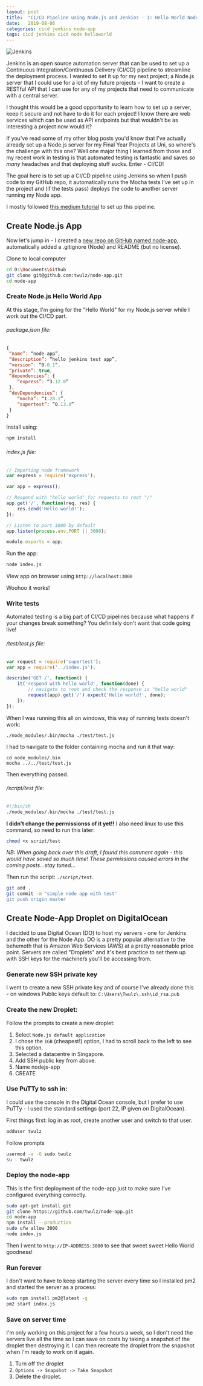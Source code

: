 ```yaml
---
layout: post
title:  "CI/CD Pipeline using Node.js and Jenkins - 1: Hello World Node App"
date:   2019-08-06
categories: cicd jenkins node-app
tags: cicd jenkins cicd node helloworld
---
```


![Jenkins](/images/NodeApp/jenkins_logo.PNG)

Jenkins is an open source automation server that can be used to set up a Continuous Integration/Continuous Delivery (CI/CD) pipeline to streamline the deployment process. I wanted to set it up for my next project; a Node.js server that I could use for a lot of my future projects - I want to create a RESTful API that I can use for any of my projects that need to communicate with a central server. 

<!--more-->

I thought this would be a good opportunity to learn how to set up a server, keep it secure and not have to do it for each project! I know there are web services which can be used as API endpoints but that wouldn't be as interesting a project now would it?

If you've read some of my other blog posts you'd know that I've actually already set up a Node.js server for my Final Year Projects at Uni, so where's the challenge with this one? Well one major thing I learned from those and my recent work in testing is that automated testing is fantastic and saves _so many_ headaches and that deploying stuff sucks. Enter - CI/CD!

The goal here is to set up a CI/CD pipeline using Jenkins so when I push code to my GitHub repo, it automatically runs the Mocha tests I've set up in the project and (if the tests pass) deploys the code to another server running my Node app.

I mostly followed [this medium tutorial][medium-tutorial] to set up this pipeline.

## Create Node.js App

Now let's jump in - I created a [new repo on GitHub named node-app][github-node-app], automatically added a .gitignore (Node) and README (but no license).

Clone to local computer
```sh
cd D:\Documents\Github
git clone git@github.com:twulz/node-app.git
cd node-app
```

### Create Node.js Hello World App

At this stage, I'm going for the "Hello World" for my Node.js server while I work out the CI/CD part.

###### package.json file:
```js
{
 “name”: “node-app”,
 “description”: “hello jenkins test app”,
 “version”: “0.0.1”,
 “private”: true,
 “dependencies”: {
    “express”: “3.12.0”
 },
 “devDependencies”: {
    “mocha”: “1.20.1”,
    “supertest”: “0.13.0”
 }
}
```

Install using:
```sh
npm install
```

###### index.js file:
```js
// Importing node framework
var express = require('express');

var app = express();

// Respond with "hello world" for requests to root "/"
app.get('/', function(req, res) {
    res.send('Hello world!');
});

// Listen to port 3000 by default
app.listen(process.env.PORT || 3000);

module.exports = app;
```

Run the app:
```sh
node index.js
```

View app on browser using `http://localhost:3000`

Woohoo it works!

### Write tests

Automated testing is a big part of CI/CD pipelines because what happens if your changes break something? You definitely don't want that code going live!

###### /test/test.js file:
```js
var request = require('supertest');
var app = require('../index.js');

describe('GET /', function() {
    it('respond with hello world', function(done) {
        // navigate to root and check the response is "hello world"
        request(app).get('/').expect('Hello world!', done);
    });
});
```

When I was running this all on windows, this way of running tests doesn't work:
```
./node_modules/.bin/mocha ./test/test.js
```

I had to navigate to the folder containing mocha and run it that way:
```
cd node_modules/.bin
mocha ../../test/test.js
```
Then everything passed.

###### /script/test file:
```sh
#!/bin/sh
./node_modules/.bin/mocha ./test/test.js
```

**I didn't change the permissionss of it yet!!**
I also need linux to use this command, so need to run this later: 
```sh
chmod +x script/test
```
_NB: When going back over this draft, I found this comment again - this would have saved so much time! These permissions caused errors in the coming posts...stay tuned..._

Then run the script: `./script/test`. 

```sh
git add .
git commit -m "simple node app with test'
git push origin master
```

## Create Node-App Droplet on DigitalOcean

I decided to use Digital Ocean (DO) to host my servers - one for Jenkins and the other for the Node App. DO is a pretty popular alternative to the behemoth that is Amazon Web Services (AWS) at a pretty reasonable price point. Servers are called "Droplets" and it's best practice to set them up with SSH keys for the machine/s you'll be accessing from.

### Generate new SSH private key

I went to create a new SSH private key and of course I've already done this - on windows Public keys default to: `C:\Users\Twulz\.ssh\id_rsa.pub`

### Create the new Droplet:

Follow the prompts to create a new droplet:
1. Select `Node.js default application`
1. I chose the `1GB` (cheapest!) option, I had to scroll back to the left to see this option.
1. Selected a datacentre in Singapore.
1. Add SSH public key from above.
1. Name nodejs-app
1. CREATE

### Use PuTTy to ssh in:
I could use the console in the Digital Ocean console, but I prefer to use PuTTy - I used the standard settings (port 22, IP given on DigitalOcean).

First things first: log in as root, create another user and switch to that user.

```sh
adduser twulz
```

Follow prompts

```sh
usermod -a -G sudo twulz
su - twulz
```

### Deploy the node-app

This is the first deployment of the node-app just to make sure I've configured everything correctly.

```sh
sudo apt-get install git
git clone https://github.com/twulz/node-app.git
cd node-app
npm install --production
sudo ufw allow 3000
node index.js
```

Then I went to `http://IP-ADDRESS:3000` to see that sweet sweet Hello World goodness!

### Run forever
I don't want to have to keep starting the server every time so I installed pm2 and started the server as a process:
```sh
sudo npm install pm2@latest -g
pm2 start index.js
```

### Save on server time
I'm only working on this project for a few hours a week, so I don't need the servers live all the time so I can save on costs by taking a snapshot of the droplet then destroying it. I can then recreate the droplet from the snapshot when I'm ready to work on it again.

1. Turn off the droplet
1. `Options -> Snapshot -> Take Snapshot`
1. Delete the droplet.



[medium-tutorial]: https://medium.com/@mosheezderman/how-to-set-up-ci-cd-pipeline-for-a-node-js-app-with-jenkins-c51581cc783c
[github-node-app]: https://github.com/Twulz/node-app